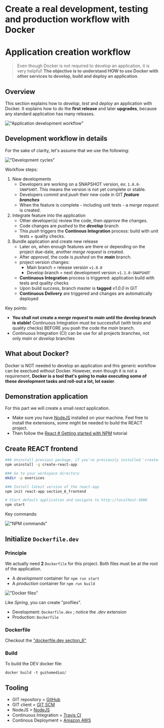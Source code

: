 Create a real development, testing and production workflow with Docker
==============

# Application creation workflow

> Even though Docker is not required to develop an application, it is very helpful! **The objective is to understand HOW to use Docker with other services to develop, build and deploy an application**.
> 

## Overview
This section explains how to _develop_, _test_ and _deploy_ an application with Docker. It explains how to do the **first release** and later **upgrades**, because any standard application has many releases. 


!["Application development workflow"](./images/26_application_workflow.png "Application development workflow")

## Development workflow in details

For the sake of clarity, let's assume that we use the following:

!["Development cycles"](images/27_development_workflow.png "Development cylces")

Workflow steps:
1. New developments
    * Developers are working on a SNAPSHOT version, ex: `1.0.0-SNAPSHOT`. This means the version is not yet complete or stable.
    * Developers _commit_ and _push_ their new code in GIT **_feature branches_**
    * When the feature is complete - including unit tests - a _merge request_ is created.
2. Integrate feature into the application
    * Other developer(s) review the code, then _approve_ the changes.
    * Code changes are _pushed_ to the **_develop_** branch
    * This _push_ triggers the **Continous Integration** process: build with unit tests + quality checks.
3. Bundle application and create new release
    * Later on, when enough features are there or depending on the project due-date, another _merge request_ is created. 
    * After _approval_, the code is _pushed_ on the **_main_** branch. 
    * project version changes:
      * Main branch = release version `v1.0.0`
      * Develop branch = next development version `v1.1.0-SNAPSHOT`
    * **Continuous Integration** process is triggered: application build with tests and quality checks
    * Upon build success, branch master is **tagged** *v1.0.0* in GIT
    * **Continuous Delivery**  are triggered and changes are automatically deployed
  

Key points: 
* **You shall not create a _merge request_ to _main_ until the develop branch is stable!** Continuous Integration must be successfull (with tests and quality checks) BEFORE you push the code the _main_ branch.
* Continuous Integration (CI) can be use for all projects branches, not only _main_ or _develop_ branches


## What about Docker?

Docker is NOT needed to develop an application and this generic workflow can be exectued without Docker. However, even though it is not a requirement, **Docker is a tool that's going to make executing some of these development tasks and roll-out a lot, lot easier**.

## Demonstration application

For this part we will create a small _react_ application.

* Make sure you have [NodeJS](https://nodejs.org/) installed on your machine. Feel free to install the extensions, some might be needed to build the REACT project.
* Then follow the [React # Getting started with NPM](https://create-react-app.dev/docs/getting-started/#nsspx) tutorial

## Create REACT frontend

```bash
### Uninstall previous package, if you've previously installed 'create-react-app' globally 
npm uninstall -g create-react-app

### Go to your workspace directory
mkdir -p exercices

### Install latest version of the react-app
npm init react-app section_6_frontend

# Start default application and navigate to http://localhost:3000
npm start
```

Key commands:

!["NPM commands"](images/28_NPM_commands.png "NPM commands")


## Initialize `Dockerfile.dev`

### Principle
We actually need **2** `Dockerfile` for this project. Both files must be at the root of the application.
* A _development_ container for `npm run start`
* A _production_ container for `npm run build`

!["Docker files"](images/29_Docker_file.png "Docker files")


Like _Spring_, you can create "profiles". 
* Development: `Dockerfile.dev`   ; notice the _.dev_ extension
* Production: `Dockerfile`


### Dockerfile

Checkout the ["dockerfile.dev section_6"](./exercices/section_6/Dockerfile.dev)


### Build

To build the DEV docker file: 

```
docker build -t guihomediaz/
```




## Tooling
* GIT repository = [GitHub](https://github.com/)
* GIT client = [GIT SCM](https://git-scm.com/)
* NodeJS = [NodeJS](https://nodejs.org/)
* Continuous Integration = [Travis CI](https://www.travis-ci.com/)
* Continous Deployment = [Amazon AWS](https://aws.amazon.com/)